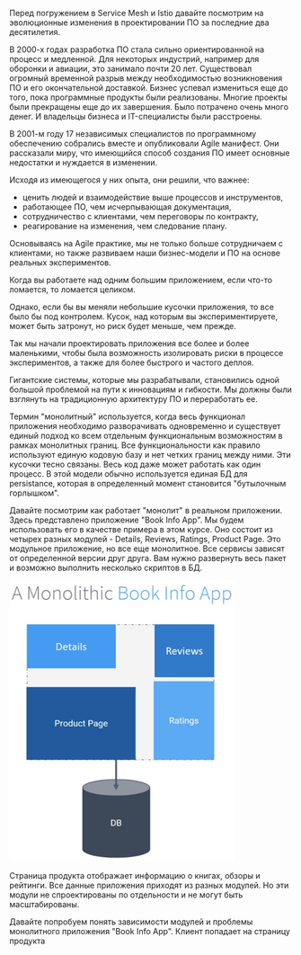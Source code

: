 Перед погружением в Service Mesh и Istio давайте посмотрим на эволюционные изменения в проектировании ПО за последние два десятилетия.

В 2000-х годах разработка ПО стала сильно ориентированной на процесс и медленной. Для некоторых индустрий, например для оборонки и авиации, это занимало почти 20 лет. Существовал огромный временной разрыв между необходимостью возникновения ПО и его окончательной доставкой. Бизнес успевал измениться еще до того, пока программные продукты были реализованы. Многие проекты были прекращены еще до их завершения. Было потрачено очень много денег. И владельцы бизнеса и IT-специалисты были расстроены.

В 2001-м году 17 независимых специалистов по программному обеспечению собрались вместе и опубликовали Agile манифест. Они рассказали миру, что имеющийся способ создания ПО имеет основные недостатки и нуждается в изменении.

Исходя из имеющегося у них опыта, они решили, что важнее:
- ценить людей и взаимодействие выше процессов и инструментов,
- работающее ПО, чем исчерпывающая документация,
- сотрудничество с клиентами, чем переговоры по контракту,
- реагирование на изменения, чем следование плану.

Основываясь на Agile практике, мы не только больше сотрудничаем с клиентами, но также развиваем наши бизнес-модели и ПО на основе реальных экспериментов.

Когда вы работаете над одним большим приложением, если что-то ломается, то ломается целиком.

Однако, если бы вы меняли небольшие кусочки приложения, то все было бы под контролем. Кусок, над которым вы экспериментируете, может быть затронут, но риск будет меньше, чем прежде.

Так мы начали проектировать приложения все более и более маленькими, чтобы была возможность изолировать риски в процессе экспериментов, а также для более быстрого и частого деплоя.

Гигантские системы, которые мы разрабатывали, становились одной большой проблемой на пути к инновациям и гибкости. Мы должны были взглянуть на традиционную архитектуру ПО и переработать ее.

Термин "монолитный" используется, когда весь функционал приложения необходимо разворачивать одновременно и существует единый подход ко всем отдельным функциональным возможностям в рамках монолитных границ. Все функциональности как правило используют единую кодовую базу и нет четких границ между ними. Эти кусочки тесно связаны. Весь код даже может работать как один процесс. В этой модели обычно используется единая БД для persistance, которая в определенный момент становится "бутылочным горлышком".

Давайте посмотрим как работает "монолит" в реальном приложении. Здесь представлено приложение "Book Info App". Мы будем использовать его в качестве примера в этом курсе. Оно состоит из четырех разных модулей - Details, Reviews, Ratings, Product Page. Это модульное приложение, но все еще монолитное. Все сервисы зависят от определенной версии друг друга. Вам нужно развернуть весь пакет и возможно выполнить несколько скриптов в БД.

<img src="screen1.png" width="400" height="500"><br>

Страница продукта отображает информацию о книгах, обзоры и рейтинги. Все данные приложения приходят из разных модулей. Но эти модули не спроектированы по отдельности и не могут быть масштабированы.

Давайте попробуем понять зависимости модулей и проблемы монолитного приложения "Book Info App". Клиент попадает на страницу продукта